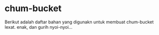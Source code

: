 # chum-bucket
Berikut adalah daftar bahan yang digunakn untuk membuat chum-bucket lexat. enak, dan gurih nyoi-nyoi...

